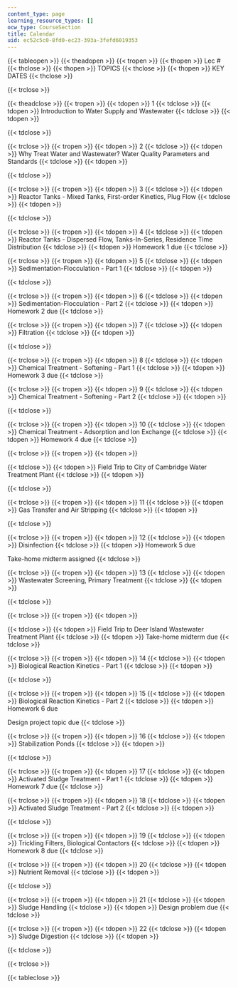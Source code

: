 ```yaml
---
content_type: page
learning_resource_types: []
ocw_type: CourseSection
title: Calendar
uid: ec52c5c0-8fd0-ec23-393a-3fefd6019353
---
```


{{< tableopen >}}
{{< theadopen >}}
{{< tropen >}}
{{< thopen >}}
Lec #
{{< thclose >}}
{{< thopen >}}
TOPICS
{{< thclose >}}
{{< thopen >}}
KEY DATES
{{< thclose >}}

{{< trclose >}}

{{< theadclose >}}
{{< tropen >}}
{{< tdopen >}}
1
{{< tdclose >}}
{{< tdopen >}}
Introduction to Water Supply and Wastewater
{{< tdclose >}}
{{< tdopen >}}

{{< tdclose >}}

{{< trclose >}}
{{< tropen >}}
{{< tdopen >}}
2
{{< tdclose >}}
{{< tdopen >}}
Why Treat Water and Wastewater? Water Quality Parameters and Standards
{{< tdclose >}}
{{< tdopen >}}

{{< tdclose >}}

{{< trclose >}}
{{< tropen >}}
{{< tdopen >}}
3
{{< tdclose >}}
{{< tdopen >}}
Reactor Tanks - Mixed Tanks, First-order Kinetics, Plug Flow
{{< tdclose >}}
{{< tdopen >}}

{{< tdclose >}}

{{< trclose >}}
{{< tropen >}}
{{< tdopen >}}
4
{{< tdclose >}}
{{< tdopen >}}
Reactor Tanks - Dispersed Flow, Tanks-In-Series, Residence Time Distribution
{{< tdclose >}}
{{< tdopen >}}
Homework 1 due
{{< tdclose >}}

{{< trclose >}}
{{< tropen >}}
{{< tdopen >}}
5
{{< tdclose >}}
{{< tdopen >}}
Sedimentation-Flocculation - Part 1
{{< tdclose >}}
{{< tdopen >}}

{{< tdclose >}}

{{< trclose >}}
{{< tropen >}}
{{< tdopen >}}
6
{{< tdclose >}}
{{< tdopen >}}
Sedimentation-Flocculation - Part 2
{{< tdclose >}}
{{< tdopen >}}
Homework 2 due
{{< tdclose >}}

{{< trclose >}}
{{< tropen >}}
{{< tdopen >}}
7
{{< tdclose >}}
{{< tdopen >}}
Filtration
{{< tdclose >}}
{{< tdopen >}}

{{< tdclose >}}

{{< trclose >}}
{{< tropen >}}
{{< tdopen >}}
8
{{< tdclose >}}
{{< tdopen >}}
Chemical Treatment - Softening - Part 1
{{< tdclose >}}
{{< tdopen >}}
Homework 3 due
{{< tdclose >}}

{{< trclose >}}
{{< tropen >}}
{{< tdopen >}}
9
{{< tdclose >}}
{{< tdopen >}}
Chemical Treatment - Softening - Part 2
{{< tdclose >}}
{{< tdopen >}}

{{< tdclose >}}

{{< trclose >}}
{{< tropen >}}
{{< tdopen >}}
10
{{< tdclose >}}
{{< tdopen >}}
Chemical Treatment - Adsorption and Ion Exchange
{{< tdclose >}}
{{< tdopen >}}
Homework 4 due
{{< tdclose >}}

{{< trclose >}}
{{< tropen >}}
{{< tdopen >}}

{{< tdclose >}}
{{< tdopen >}}
Field Trip to City of Cambridge Water Treatment Plant
{{< tdclose >}}
{{< tdopen >}}

{{< tdclose >}}

{{< trclose >}}
{{< tropen >}}
{{< tdopen >}}
11
{{< tdclose >}}
{{< tdopen >}}
Gas Transfer and Air Stripping
{{< tdclose >}}
{{< tdopen >}}

{{< tdclose >}}

{{< trclose >}}
{{< tropen >}}
{{< tdopen >}}
12
{{< tdclose >}}
{{< tdopen >}}
Disinfection
{{< tdclose >}}
{{< tdopen >}}
Homework 5 due  
  
Take-home midterm assigned
{{< tdclose >}}

{{< trclose >}}
{{< tropen >}}
{{< tdopen >}}
13
{{< tdclose >}}
{{< tdopen >}}
Wastewater Screening, Primary Treatment
{{< tdclose >}}
{{< tdopen >}}

{{< tdclose >}}

{{< trclose >}}
{{< tropen >}}
{{< tdopen >}}

{{< tdclose >}}
{{< tdopen >}}
Field Trip to Deer Island Wastewater Treatment Plant
{{< tdclose >}}
{{< tdopen >}}
Take-home midterm due
{{< tdclose >}}

{{< trclose >}}
{{< tropen >}}
{{< tdopen >}}
14
{{< tdclose >}}
{{< tdopen >}}
Biological Reaction Kinetics - Part 1
{{< tdclose >}}
{{< tdopen >}}

{{< tdclose >}}

{{< trclose >}}
{{< tropen >}}
{{< tdopen >}}
15
{{< tdclose >}}
{{< tdopen >}}
Biological Reaction Kinetics - Part 2
{{< tdclose >}}
{{< tdopen >}}
Homework 6 due  
  
Design project topic due
{{< tdclose >}}

{{< trclose >}}
{{< tropen >}}
{{< tdopen >}}
16
{{< tdclose >}}
{{< tdopen >}}
Stabilization Ponds
{{< tdclose >}}
{{< tdopen >}}

{{< tdclose >}}

{{< trclose >}}
{{< tropen >}}
{{< tdopen >}}
17
{{< tdclose >}}
{{< tdopen >}}
Activated Sludge Treatment - Part 1
{{< tdclose >}}
{{< tdopen >}}
Homework 7 due
{{< tdclose >}}

{{< trclose >}}
{{< tropen >}}
{{< tdopen >}}
18
{{< tdclose >}}
{{< tdopen >}}
Activated Sludge Treatment - Part 2
{{< tdclose >}}
{{< tdopen >}}

{{< tdclose >}}

{{< trclose >}}
{{< tropen >}}
{{< tdopen >}}
19
{{< tdclose >}}
{{< tdopen >}}
Trickling Filters, Biological Contactors
{{< tdclose >}}
{{< tdopen >}}
Homework 8 due
{{< tdclose >}}

{{< trclose >}}
{{< tropen >}}
{{< tdopen >}}
20
{{< tdclose >}}
{{< tdopen >}}
Nutrient Removal
{{< tdclose >}}
{{< tdopen >}}

{{< tdclose >}}

{{< trclose >}}
{{< tropen >}}
{{< tdopen >}}
21
{{< tdclose >}}
{{< tdopen >}}
Sludge Handling
{{< tdclose >}}
{{< tdopen >}}
Design problem due
{{< tdclose >}}

{{< trclose >}}
{{< tropen >}}
{{< tdopen >}}
22
{{< tdclose >}}
{{< tdopen >}}
Sludge Digestion
{{< tdclose >}}
{{< tdopen >}}

{{< tdclose >}}

{{< trclose >}}

{{< tableclose >}}